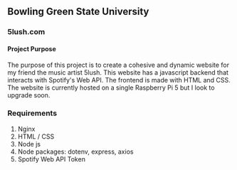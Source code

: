 ## Bowling Green State University  
 
### 5lush.com
 
#### Project Purpose
 

The purpose of this project is to create a cohesive and dynamic website for my friend the music artist 5lush. This website has a javascript backend that interacts with Spotify's Web API. The frontend is made with HTML and CSS. The website is currently hosted on a single Raspberry Pi 5 but I look to upgrade soon. 
 

 
### Requirements 
 
1. Nginx 
2. HTML / CSS 
3. Node js 
4. Node packages: dotenv, express, axios
5. Spotify Web API Token
